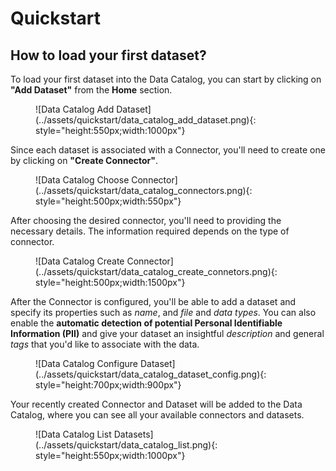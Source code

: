 # Quickstart


## How to load your first dataset?
To load your first dataset into the Data Catalog, you can start by clicking on **"Add Dataset"** from the **Home** section. 

<figure markdown>
![Data Catalog Add Dataset](../assets/quickstart/data_catalog_add_dataset.png){: style="height:550px;width:1000px"}
</figure>   

Since each dataset is associated with a Connector, you'll need to create one by clicking on **"Create Connector"**. 

<figure markdown>
![Data Catalog Choose Connector](../assets/quickstart/data_catalog_connectors.png){: style="height:500px;width:550px"}
</figure>

After choosing the desired connector, you'll need to providing the necessary details. The information required depends on the type of connector.

<figure markdown>
![Data Catalog Create Connector](../assets/quickstart/data_catalog_create_connetors.png){: style="height:500px;width:1500px"}
</figure>

After the Connector is configured, you'll be able to add a dataset and specify its properties such as *name*, and *file* and *data types*. You can also enable the **automatic detection of potential Personal Identifiable Information (PII)** and give your dataset an insightful *description* and general *tags* that you'd like to associate with the data.

<figure markdown>
![Data Catalog Configure Dataset](../assets/quickstart/data_catalog_dataset_config.png){: style="height:700px;width:900px"}
</figure>

Your recently created Connector and Dataset will be added to the Data Catalog, where you can see all your available connectors and datasets.

<figure markdown>
![Data Catalog List Datasets](../assets/quickstart/data_catalog_list.png){: style="height:550px;width:1000px"}
</figure>